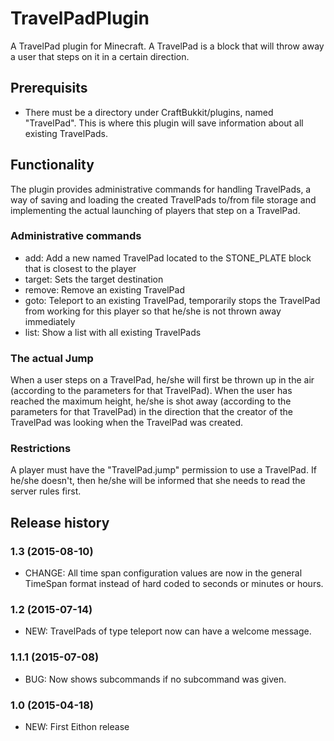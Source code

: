 # TravelPadPlugin

A TravelPad plugin for Minecraft.
A TravelPad is a block that will throw away a user that steps on it in a certain direction.

## Prerequisits

* There must be a directory under CraftBukkit/plugins, named "TravelPad". This is where this plugin will save information about all existing TravelPads.

## Functionality

The plugin provides administrative commands for handling TravelPads, a way of saving and loading the created TravelPads to/from file storage and implementing the actual launching of players that step on a TravelPad.

### Administrative commands

* add: Add a new named TravelPad located to the STONE_PLATE block that is closest to the player
* target: Sets the target destination
* remove: Remove an existing TravelPad
* goto: Teleport to an existing TravelPad, temporarily stops the TravelPad from working for this player so that he/she is not thrown away immediately
* list: Show a list with all existing TravelPads

### The actual Jump

When a user steps on a TravelPad, he/she will first be thrown up in the air (according to the parameters for that TravelPad). When the user has reached the maximum height, he/she is shot away (according to the parameters for that TravelPad) in the direction that the creator of the TravelPad was looking when the TravelPad was created.

### Restrictions

A player must have the "TravelPad.jump" permission to use a TravelPad. If he/she doesn't, then he/she will be informed that she needs to read the server rules first.

## Release history

### 1.3 (2015-08-10)

* CHANGE: All time span configuration values are now in the general TimeSpan format instead of hard coded to seconds or minutes or hours.

### 1.2 (2015-07-14)

* NEW: TravelPads of type teleport now can have a welcome message.

### 1.1.1 (2015-07-08)

* BUG: Now shows subcommands if no subcommand was given.

### 1.0 (2015-04-18)

* NEW: First Eithon release
